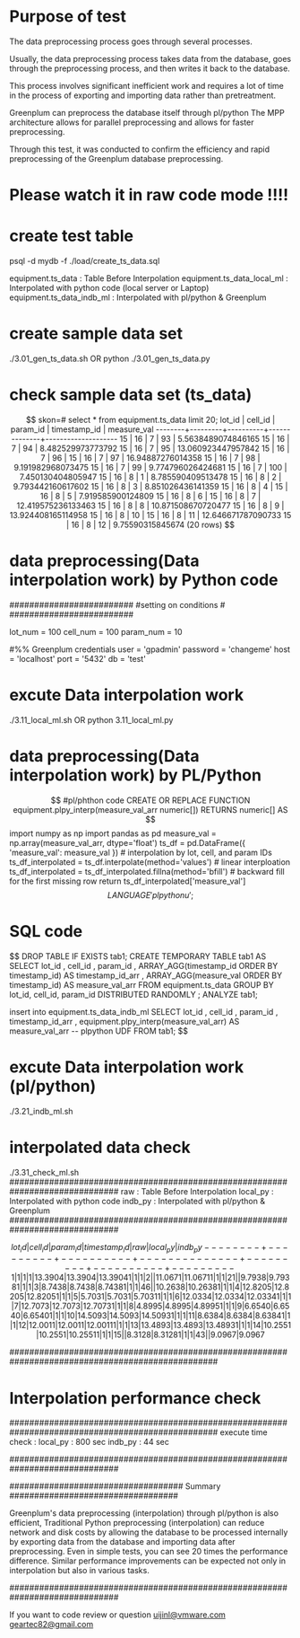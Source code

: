 # Purpose of test

The data preprocessing process goes through several processes.

Usually, the data preprocessing process takes data from the database, goes through the preprocessing process, and then writes it back to the database.

This process involves significant inefficient work and requires a lot of time in the process of exporting and importing data rather than pretreatment.

Greenplum can preprocess the database itself through pl/python
The MPP architecture allows for parallel preprocessing and allows for faster preprocessing.

Through this test, it was conducted to confirm the efficiency and rapid preprocessing of the Greenplum database preprocessing.

# Please watch it in raw code mode !!!!

# create test table 
psql -d mydb -f ./load/create_ts_data.sql

equipment.ts_data          : Table Before Interpolation
equipment.ts_data_local_ml : Interpolated with python code (local server or Laptop)
equipment.ts_data_indb_ml : Interpolated with pl/python & Greenplum

# create sample data set 
./3.01_gen_ts_data.sh OR python ./3.01_gen_ts_data.py

# check sample data set (ts_data)
$$
skon=# select * from equipment.ts_data limit 20;
 lot_id | cell_id | param_id | timestamp_id |    measure_val
--------+---------+----------+--------------+--------------------
     15 |      16 |        7 |           93 | 5.5638489074846165
     15 |      16 |        7 |           94 |  8.482529973773792
     15 |      16 |        7 |           95 | 13.060923447957842
     15 |      16 |        7 |           96 |
     15 |      16 |        7 |           97 |  16.94887276014358
     15 |      16 |        7 |           98 |  9.191982968073475
     15 |      16 |        7 |           99 |  9.774796026424681
     15 |      16 |        7 |          100 |  7.450130404805947
     15 |      16 |        8 |            1 |  8.785590409513478
     15 |      16 |        8 |            2 |  9.793442160617602
     15 |      16 |        8 |            3 |  8.851026436141359
     15 |      16 |        8 |            4 |
     15 |      16 |        8 |            5 |  7.919585900124809
     15 |      16 |        8 |            6 |
     15 |      16 |        8 |            7 | 12.419575236133463
     15 |      16 |        8 |            8 | 10.871508670720477
     15 |      16 |        8 |            9 | 13.924408165114958
     15 |      16 |        8 |           10 |
     15 |      16 |        8 |           11 | 12.646671787090733
     15 |      16 |        8 |           12 |   9.75590315845674
(20 rows)
$$

# data preprocessing(Data interpolation work) by Python code 
#########################
#setting on conditions #
#########################

lot_num = 100
cell_num = 100
param_num = 10


#%% Greenplum credentials
user = 'gpadmin'
password = 'changeme'
host = 'localhost'
port = '5432'
db = 'test'

# excute Data interpolation work  #

./3.11_local_ml.sh OR python 3.11_local_ml.py 


# data preprocessing(Data interpolation work) by PL/Python 
$$
#pl/phthon code
CREATE OR REPLACE FUNCTION equipment.plpy_interp(measure_val_arr numeric[])
RETURNS numeric[]
AS $$
        import numpy as np
        import pandas as pd
        measure_val = np.array(measure_val_arr, dtype='float')
        ts_df = pd.DataFrame({
           'measure_val': measure_val
            })
        # interpolation by lot, cell, and param IDs
        ts_df_interpolated = ts_df.interpolate(method='values') # linear interploation
        ts_df_interpolated = ts_df_interpolated.fillna(method='bfill') # backward fill for the first missing row
        return ts_df_interpolated['measure_val']
$$ LANGUAGE 'plpythonu';
$$

# SQL code 

$$
DROP TABLE IF EXISTS tab1;
CREATE TEMPORARY TABLE tab1 AS
SELECT
       lot_id
     , cell_id
     , param_id
     , ARRAY_AGG(timestamp_id ORDER BY timestamp_id) AS timestamp_id_arr
     , ARRAY_AGG(measure_val ORDER BY timestamp_id) AS measure_val_arr
FROM equipment.ts_data
GROUP BY lot_id, cell_id, param_id
DISTRIBUTED RANDOMLY ;
ANALYZE tab1;

insert into  equipment.ts_data_indb_ml
SELECT
        lot_id
       , cell_id
       , param_id
       , timestamp_id_arr
       , equipment.plpy_interp(measure_val_arr) AS measure_val_arr -- plpython UDF
FROM tab1;
$$

# excute Data interpolation work (pl/python) 
./3.21_indb_ml.sh 

# interpolated data check 

./3.31_check_ml.sh
##############################################################################
raw : Table Before Interpolation
local_py : Interpolated with python code
indb_py : Interpolated with pl/python & Greenplum
##############################################################################

$$
 lot_id | cell_id | param_id | timestamp_id |   raw   | local_py | indb_py
--------+---------+----------+--------------+---------+----------+---------
      1 |       1 |        1 |            1 | 13.3904 |  13.3904 | 13.3904
      1 |       1 |        1 |            2 |         |  11.0671 | 11.0671
      1 |       1 |        1 |           21 |         |   9.7938 |  9.7938
      1 |       1 |        1 |            3 |  8.7438 |   8.7438 |  8.7438
      1 |       1 |        1 |           46 |         |  10.2638 | 10.2638
      1 |       1 |        1 |            4 | 12.8205 |  12.8205 | 12.8205
      1 |       1 |        1 |            5 |  5.7031 |   5.7031 |  5.7031
      1 |       1 |        1 |            6 | 12.0334 |  12.0334 | 12.0334
      1 |       1 |        1 |            7 | 12.7073 |  12.7073 | 12.7073
      1 |       1 |        1 |            8 |  4.8995 |   4.8995 |  4.8995
      1 |       1 |        1 |            9 |  6.6540 |   6.6540 |  6.6540
      1 |       1 |        1 |           10 | 14.5093 |  14.5093 | 14.5093
      1 |       1 |        1 |           11 |  8.6384 |   8.6384 |  8.6384
      1 |       1 |        1 |           12 | 12.0011 |  12.0011 | 12.0011
      1 |       1 |        1 |           13 | 13.4893 |  13.4893 | 13.4893
      1 |       1 |        1 |           14 | 10.2551 |  10.2551 | 10.2551
      1 |       1 |        1 |           15 |         |   8.3128 |  8.3128
      1 |       1 |        1 |           43 |         |   9.0967 |  9.0967
$$

##################################################################################################
#                             Interpolation performance check                                    #
##################################################################################################
execute time check :
local_py : 800 sec
indb_py : 44 sec


##############################################################################

################################### Summary ##################################

Greenplum's data preprocessing (interpolation) through pl/python is also efficient,
Traditional Python preprocessing (interpolation) can reduce network and disk costs by allowing the database to be processed internally by exporting data from the database and importing data after preprocessing.
Even in simple tests, you can see 20 times the performance difference.
Similar performance improvements can be expected not only in interpolation but also in various tasks.

##############################################################################

If you want to code review or question
uijinl@vmware.com
geartec82@gmail.com










